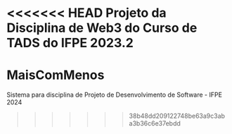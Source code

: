 <<<<<<< HEAD
Projeto da Disciplina de Web3 do Curso de TADS do IFPE 2023.2
=======
# MaisComMenos

Sistema para disciplina de Projeto de Desenvolvimento de Software - IFPE 2024
>>>>>>> 38b48dd209122748be63a9c3aba3b36c6e37ebdd
